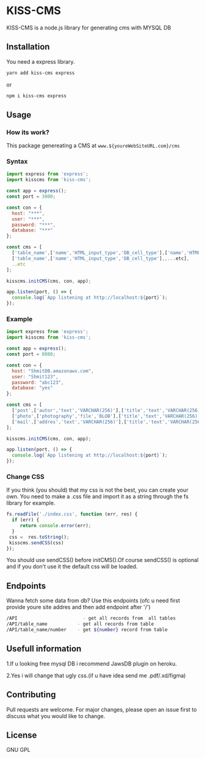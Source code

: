 # KISS-CMS

KISS-CMS is a node.js library for generating cms with MYSQL DB

## Installation

You need a express library.

```bash
yarn add kiss-cms express
```
or
```bash
npm i kiss-cms express 
```

## Usage
### How its work?
This package genereating a CMS at 
`www.${youreWebSiteURL.com}/cms`

### Syntax
```javascript
import express from 'express';
import kisscms from 'kiss-cms';

const app = express();
const port = 3000;

const con = {
  host: "***",
  user: "***",
  password: "***",
  database:	"***"
}; 

const cms = [
  ['table_name',['name','HTML_input_type','DB_cell_type'],['name','HTML_input_type','DB_cell_type'],...etc],
  ['table_name',['name','HTML_input_type','DB_cell_type'],,...etc],
  ..etc
];

kisscms.initCMS(cms, con, app);

app.listen(port, () => {
  console.log(`App listening at http://localhost:${port}`);
});
```
### Example
```javascript
import express from 'express';
import kisscms from 'kiss-cms';

const app = express();
const port = 8080;

const con = {
  host: "ShmitDB.amazonaws.com",
  user: "Shmit123",
  password: "abc123",
  database:	"yes"
}; 

const cms = [
  ['post',['autor','text','VARCHAR(256)'],['title','text','VARCHAR(256)'],['content','text','VARCHAR(256)'],['date','date','DATE']],
  ['photo',['photography','file','BLOB'],['title','text','VARCHAR(256)']],
  ['mail',['addres','text','VARCHAR(256)'],['title','text','VARCHAR(256)'],['content','text','VARCHAR(256)']]
];

kisscms.initCMS(cms, con, app);

app.listen(port, () => {
  console.log(`App listening at http://localhost:${port}`);
});
```
### Change CSS
If you think (you should) that my css is not the best, you can create your own. You need to make a .css file and import it as a string through the fs library for example.
```javascript
fs.readFile('./index.css', function (err, res) {
  if (err) {
     return console.error(err);
  }
 css =  res.toString();
 kisscms.sendCSS(css)
});
```
You should use sendCSS() before initCMS().Of course sendCSS() is optional and if you don't use it the default css will be loaded.
## Endpoints
Wanna fetch some data from db?
Use this endpoints (ofc u need first provide youre site addres and then add endpoint after '/')
```bash
/API                        - get all records from  all tables 
/API/table_name           - get all records from table 
/API/table_name/number    - get ${number} record from table
```
## Usefull information
1.If u looking free mysql DB i recommend JawsDB plugin on heroku.

2.Yes i will change that ugly css.(if u have idea send me .pdf/.xd/figma)

## Contributing
Pull requests are welcome. For major changes, please open an issue first to discuss what you would like to change.

## License
GNU GPL